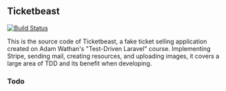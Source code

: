 ## Ticketbeast

[![Build Status](https://travis-ci.com/zaknesler/ticketbeast.svg?token=Q3xfxX8b5n9HsoYBpqri&branch=master)](https://travis-ci.com/zaknesler/ticketbeast)

This is the source code of Ticketbeast, a fake ticket selling application created on Adam Wathan's "Test-Driven Laravel" course. Implementing Stripe, sending mail, creating resources, and uploading images, it covers a large area of TDD and its benefit when developing.

### Todo
